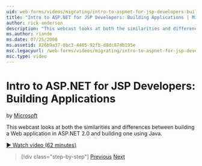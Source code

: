 ```yaml
---
uid: web-forms/videos/migrating/intro-to-aspnet-for-jsp-developers-building-applications
title: "Intro to ASP.NET for JSP Developers: Building Applications | Microsoft Docs"
author: rick-anderson
description: "This webcast looks at both the similarities and differences between building a Web application in ASP.NET 2.0 and building one using Java."
ms.author: riande
ms.date: 07/25/2006
ms.assetid: 826b9a37-0bc3-4405-92fb-d8dc87db195e
msc.legacyurl: /web-forms/videos/migrating/intro-to-aspnet-for-jsp-developers-building-applications
msc.type: video
---
```

# Intro to ASP.NET for JSP Developers: Building Applications

by [Microsoft](https://github.com/microsoft)

This webcast looks at both the similarities and differences between building a Web application in ASP.NET 2.0 and building one using Java.

[&#9654; Watch video (62 minutes)](https://channel9.msdn.com/Blogs/ASP-NET-Site-Videos/intro-to-aspnet-for-jsp-developers-building-applications)

> [!div class="step-by-step"]
> [Previous](intro-to-aspnet-for-jsp-developers-welcome-to-aspnet-20.md)
> [Next](intro-to-aspnet-for-coldfusion-developers-adding-aspnet-to-your-repertoire.md)
